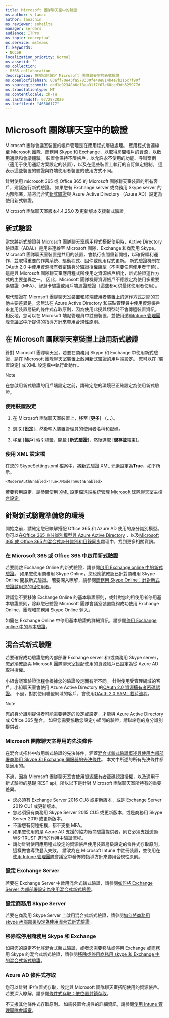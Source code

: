 ```yaml
---
title: Microsoft 團隊聊天室中的驗證
ms.author: v-lanac
author: lanachin
ms.reviewer: sohailta
manager: serdars
audience: ITPro
ms.topic: conceptual
ms.service: msteams
f1.keywords:
- NOCSH
localization_priority: Normal
ms.assetid: ''
ms.collection:
- M365-collaboration
description: 瞭解如何設定 Microsoft 團隊聊天室的新式驗證
ms.openlocfilehash: 83aff70e43fa578330fe48e814b4e7b216c7f90f
ms.sourcegitcommit: ded1e92348b6c18aa31f7f67e68ced3db525977d
ms.translationtype: MT
ms.contentlocale: zh-TW
ms.lasthandoff: 07/28/2020
ms.locfileid: "46506177"
---
```

# <a name="authentication-in-microsoft-teams-rooms"></a>Microsoft 團隊聊天室中的驗證

Microsoft 團隊會議室裝置的帳戶管理是在應用程式層級處理。 應用程式會連線至 Microsoft 團隊、商務用 Skype 和 Exchange，以取得房間帳戶的資源，以啟用通話和會議體驗。 裝置會保持不限帳戶，以允許永不使用的功能、呼叫案例（適用于使用通話方案設定的裝置），以及在這些裝置上執行的自訂鎖定機制。 這表示這些裝置的驗證與終端使用者裝置的使用方式不同。  

針對使用 microsoft 365 或 Office 365 的 Microsoft 團隊聊天室裝置的所有客戶，建議進行新式驗證。 如果您有 Exchange server 或商務用 Skype server 的內部部署，請將混合式[新式驗證](https://docs.microsoft.com/office365/enterprise/hybrid-modern-auth-overview)與 Azure Active Directory （Azure AD）設定為使用新式驗證。

Microsoft 團隊聊天室版本4.4.25.0 及更新版本支援新式驗證。

## <a name="modern-authentication"></a>新式驗證

當您將新式驗證與 Microsoft 團隊聊天室應用程式搭配使用時，Active Directory 驗證庫（ADAL）是用來連線至 Microsoft 團隊、Exchange 和商務用 Skype。 Microsoft 團隊聊天室裝置是共用的裝置，會執行夜間重新開機，以確保順利運作，並取得重要的作業系統、驅動程式、固件或應用程式更新。 新式驗證機制在 OAuth 2.0 中使用[資源擁有者密碼身分](https://docs.microsoft.com/azure/active-directory/develop/v2-oauth-ropc)驗證授權類型（不需要任何使用者干預）。 這是與 Microsoft 團隊聊天室應用程式所使用之資源帳戶相比，新式驗證運作方式的主要差異之一。 因此，Microsoft 團隊機房資源帳戶不應設定為使用多重要素驗證（MFA）、智慧卡驗證或用戶端憑證驗證（這些都可供最終使用者使用）。

現代驗證在 Microsoft 團隊聊天室裝置和終端使用者裝置上的運作方式之間的其他主要差異是，您無法在 Azure Active Directory 和端點管理員中使用資源帳戶來套用裝置層級的條件式存取原則，因為使用此授與類型時不會傳遞裝置資訊。 相反地，您可以在 Microsoft 端點管理員中註冊裝置，並使用透過[Intune 管理團隊會議室](https://techcommunity.microsoft.com/t5/intune-customer-success/managing-teams-meeting-rooms-with-intune/ba-p/1069230)中所提供的指導方針來套用合規性原則。

## <a name="enable-modern-authentication-on-a-microsoft-teams-rooms-device"></a>在 Microsoft 團隊聊天室裝置上啟用新式驗證

針對 Microsoft 團隊聊天室，若要在商務用 Skype 和 Exchange 中使用新式驗證，請在 Microsoft 團隊聊天室裝置上啟用新式驗證的用戶端設定。 您可以在 [裝置設定] 或 XML 設定檔中執行此動作。

> [!NOTE]
> 在您啟用新式驗證的用戶端設定之前，請確定您的環境已正確設定為使用新式驗證。

### <a name="using-device-settings"></a>使用裝置設定

1. 在 Microsoft 團隊聊天室裝置上，移至 [**更多**] （**...**）。
    
2. 選取 [**設定**]，然後輸入裝置管理員的使用者名稱和密碼。
3. 移至 [**帳戶**] 索引標籤，開啟 [**新式驗證**]，然後選取 [**儲存並**結束]。

### <a name="using-the-xml-config-file"></a>使用 XML 設定檔

在您的 SkypeSettings.xml 檔案中，將新式驗證 XML 元素設定為**True**，如下所示。

```
<ModernAuthEnabled>True</ModernAuthEnabled>
```

若要套用設定，請參閱[使用 XML 設定檔遠端系統管理 Microsoft 球隊聊天室主控台設定](xml-config-file.md)。

## <a name="prepare-your-environment-for-modern-authentication"></a>針對新式驗證準備您的環境

開始之前，請確定您已瞭解搭配 Office 365 和 Azure AD 使用的身分識別模型。 您可以在[Office 365 身分識別模型與 Azure Active Directory](https://docs.microsoft.com/Office365/Enterprise/about-office-365-identity) ，以及[Microsoft 365 或 Office 365 的混合式身分識別和目錄同步](https://docs.microsoft.com/Office365/Enterprise/plan-for-directory-synchronization)處理中，找到更多相關資訊。

### <a name="enable-modern-authentication-in-microsoft-365-or-office-365"></a>在 Microsoft 365 或 Office 365 中啟用新式驗證

若要開啟 Exchange Online 的新式驗證，請參閱[啟用 Exchange online 中的新式驗證](https://docs.microsoft.com/exchange/clients-and-mobile-in-exchange-online/enable-or-disable-modern-authentication-in-exchange-online)。 如果您使用商務用 Skype Online，您也應該確認已針對商務用 Skype Online 開啟新式驗證。 若要深入瞭解，請參閱[商務用 Skype Online：針對新式驗證啟用您的租使用者](https://aka.ms/SkypeModernAuth)。

建議您不要移除 Exchange Online 的基本驗證原則，或針對您的租使用者停用基本驗證原則，除非您已驗證 Microsoft 團隊會議室裝置能夠成功使用 Exchange Online、團隊和商務用 Skype Online 登入。

如需在 Exchange Online 中停用基本驗證的詳細資訊，請參閱[停用 Exchange online 中的基本驗證](https://docs.microsoft.com/exchange/clients-and-mobile-in-exchange-online/disable-basic-authentication-in-exchange-online)。

## <a name="hybrid-modern-authentication"></a>混合式新式驗證

若要確保成功驗證您的內部部署 Exchange server 和/或商務用 Skype server，您必須確認與 Microsoft 團隊聊天室搭配使用的資源帳戶已設定為從 Azure AD 取得授權。 

小組會議室驗證流程會根據您的驗證設定而有所不同。 針對使用受管理網域的客戶，小組聊天室會使用 Azure Active Directory 的[OAuth 2.0 資源擁有者密碼認證](https://docs.microsoft.com/azure/active-directory/develop/v2-oauth-ropc)。 不過，對於使用聯盟網域的客戶，會使用[OAuth 2.0 SAML 載荷流程](https://docs.microsoft.com/azure/active-directory/develop/v2-saml-bearer-assertion)。

> [!NOTE]
> 您的身分識別提供者可能需要特定的設定或設定，才能與 Azure Active Directory 或 Office 365 整合。 如果您需要協助您設定小組間的驗證，請聯絡您的身分識別提供者。


### <a name="prerequisites-specific-to-microsoft-teams-rooms"></a>Microsoft 團隊聊天室專用的先決條件

在混合式拓朴中啟用新式驗證的先決條件，涵蓋[混合式新式驗證概述與使用內部部署商務用 Skype 和 Exchange 伺服器的先決條件](https://docs.microsoft.com/office365/enterprise/hybrid-modern-auth-overview)。 本文中所述的所有先決條件都是適用的。

不過，因為 Microsoft 團隊聊天室會使用[資源擁有者密碼](https://tools.ietf.org/html/rfc6749#section-1.3.3)認證授權，以及適用于新式驗證的基礎 REST api，所以以下是針對 Microsoft 團隊聊天室所特有的重要差異。

- 您必須有 Exchange Server 2016 CU8 或更新版本，或是 Exchange Server 2019 CU1 或更新版本。
- 您必須擁有商務用 Skype Server 2015 CU5 或更新版本，或是商務用 Skype Server 2019 或更新版本。
- 不論您有何種拓撲，都不支援 MFA。
- 如果您使用的是 Azure AD 支援的協力廠商驗證提供者，則它必須支援透過 WS-TRUST 進行的作用中驗證流程。
- 請勿針對使用應用程式設定的資源帳戶使用裝置層級設定的條件式存取原則。 這樣做會導致登入失敗。 請改為在 Microsoft Intune 中註冊裝置，並使用在[使用 Intune 管理團隊](https://techcommunity.microsoft.com/t5/intune-customer-success/managing-teams-meeting-rooms-with-intune/ba-p/1069230)會議室中發佈的指導方針來套用合規性原則。

### <a name="configure-exchange-server"></a>設定 Exchange Server

若要在 Exchange Server 中啟用混合式新式驗證，請參閱[如何將 Exchange Server 內部部署設定為使用混合式新式驗證](https://docs.microsoft.com/Office365/Enterprise/configure-exchange-server-for-hybrid-modern-authentication)。

### <a name="configure-skype-for-business-server"></a>設定商務用 Skype Server

若要在商務用 Skype Server 上啟用混合式新式驗證，請參閱[如何將商務用 skype 內部部署設定為使用混合式新式驗證](https://docs.microsoft.com/Office365/Enterprise/configure-exchange-server-for-hybrid-modern-authentication)。

### <a name="remove-or-disable-skype-for-business-and-exchange"></a>移除或停用商務用 Skype 和 Exchange

如果您的設定不允許混合式新式驗證，或者您需要移除或停用 Exchange 或商務用 Skype 的混合式新式驗證，請參閱[移除或停用商務用 skype 和 Exchange 中的混合式新式驗證](https://docs.microsoft.com/Office365/Enterprise/remove-or-disable-hybrid-modern-authentication-from-skype-for-business-and-excha)。

### <a name="azure-ad-conditional-access"></a>Azure AD 條件式存取

您可以針對 IP/位置式存取，設定與 Microsoft 團隊聊天室搭配使用的資源帳戶。 若要深入瞭解，請參閱[條件式存取：依位置封鎖存取](https://docs.microsoft.com/azure/active-directory/conditional-access/howto-conditional-access-policy-location)。

不支援其他條件式存取原則。 如需裝置合規性的詳細資訊，請參閱[使用 Intune 管理團隊會議室](https://techcommunity.microsoft.com/t5/intune-customer-success/managing-teams-meeting-rooms-with-intune/ba-p/1069230)。  
